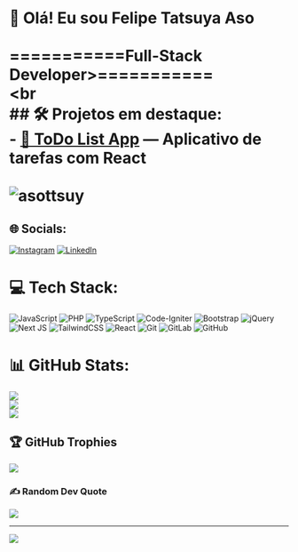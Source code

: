 # 👋 Olá! Eu sou Felipe Tatsuya Aso<br><br>===========Full-Stack Developer>===========<br><br<br>## 🛠️ Projetos em destaque:<br>- [📱 ToDo List App](https://github.com/seuusuario/todo-list) — Aplicativo de tarefas com React<br><br>![asottsuy](https://github-readme-stats.vercel.app/api?username=seuusuario&show_icons=true&theme=radical)<br>


## 🌐 Socials:
[![Instagram](https://img.shields.io/badge/Instagram-%23E4405F.svg?logo=Instagram&logoColor=white)](https://instagram.com/_ttsuy) [![LinkedIn](https://img.shields.io/badge/LinkedIn-%230077B5.svg?logo=linkedin&logoColor=white)](https://linkedin.com/in/FelipeTatsuyaAso) 

# 💻 Tech Stack:
![JavaScript](https://img.shields.io/badge/javascript-%23323330.svg?style=for-the-badge&logo=javascript&logoColor=%23F7DF1E) ![PHP](https://img.shields.io/badge/php-%23777BB4.svg?style=for-the-badge&logo=php&logoColor=white) ![TypeScript](https://img.shields.io/badge/typescript-%23007ACC.svg?style=for-the-badge&logo=typescript&logoColor=white) ![Code-Igniter](https://img.shields.io/badge/CodeIgniter-%23EF4223.svg?style=for-the-badge&logo=codeIgniter&logoColor=white) ![Bootstrap](https://img.shields.io/badge/bootstrap-%238511FA.svg?style=for-the-badge&logo=bootstrap&logoColor=white) ![jQuery](https://img.shields.io/badge/jquery-%230769AD.svg?style=for-the-badge&logo=jquery&logoColor=white) ![Next JS](https://img.shields.io/badge/Next-black?style=for-the-badge&logo=next.js&logoColor=white) ![TailwindCSS](https://img.shields.io/badge/tailwindcss-%2338B2AC.svg?style=for-the-badge&logo=tailwind-css&logoColor=white) ![React](https://img.shields.io/badge/react-%2320232a.svg?style=for-the-badge&logo=react&logoColor=%2361DAFB) ![Git](https://img.shields.io/badge/git-%23F05033.svg?style=for-the-badge&logo=git&logoColor=white) ![GitLab](https://img.shields.io/badge/gitlab-%23181717.svg?style=for-the-badge&logo=gitlab&logoColor=white) ![GitHub](https://img.shields.io/badge/github-%23121011.svg?style=for-the-badge&logo=github&logoColor=white)
# 📊 GitHub Stats:
![](https://github-readme-stats.vercel.app/api?username=asottsuy&theme=dark&hide_border=false&include_all_commits=false&count_private=false)<br/>
![](https://nirzak-streak-stats.vercel.app/?user=asottsuy&theme=dark&hide_border=false)<br/>
![](https://github-readme-stats.vercel.app/api/top-langs/?username=asottsuy&theme=dark&hide_border=false&include_all_commits=false&count_private=false&layout=compact)

## 🏆 GitHub Trophies
![](https://github-profile-trophy.vercel.app/?username=asottsuy&theme=tokyonight&no-frame=true&no-bg=false&margin-w=4)

### ✍️ Random Dev Quote
![](https://quotes-github-readme.vercel.app/api?type=horizontal&theme=tokyonight)

---
[![](https://visitcount.itsvg.in/api?id=asottsuy&icon=8&color=1)](https://visitcount.itsvg.in)

<!-- Proudly created with GPRM ( https://gprm.itsvg.in ) -->
